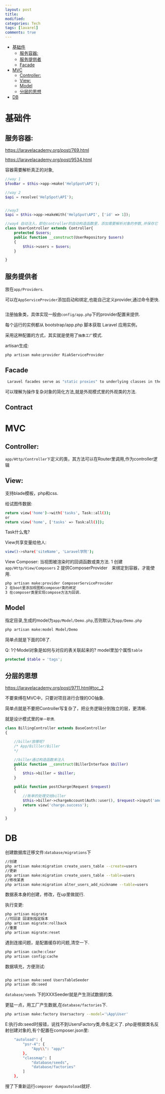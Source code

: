 ```yaml
---
layout: post
title:
modified:
categories: Tech
tags: [lavarel]
comments: true
---
```

<!-- TOC -->

- [基础件](#基础件)
    - [服务容器:](#服务容器)
    - [服务提供者](#服务提供者)
    - [Facade](#facade)
- [MVC](#mvc)
    - [Controller:](#controller)
    - [View:](#view)
    - [Model](#model)
    - [分层的思想](#分层的思想)
- [DB](#db)

<!-- /TOC -->

# 基础件

## 服务容器:

<https://laravelacademy.org/post/769.html>

<https://laravelacademy.org/post/9534.html>


容器需要解析真正的对象,
```php
//way 1
$fooBar = $this->app->make('HelpSpot\API');

//way 2
$api = resolve('HelpSpot\API');


//way3
$api = $this->app->makeWith('HelpSpot\API', ['id' => 1]);

//way4 自动注入，即在controller的自动构造函数里，添加需要解析对象的参数,并保存它
class UserController extends Controller{
    protected $users;
    public function __construct(UserRepository $users)
    {
        $this->users = $users;
    }

}
```


## 服务提供者

放在`app/Providers`.

可以在`AppServiceProvider`添加启动和绑定,也能自己定义provider,通过命令更快.
```
```

注册抽象类，具体实现一般由`config/app.php`下的provider配置来提供.

每个运行的实例都从 bootstrap/app.php 脚本获取 Laravel 应用实例，

采用这种配置的方式，其实就是使用了`抽象工厂`模式.

artisan生成:
```sh
php artisan make:provider RiakServiceProvider
```

## Facade
```sh
 Laravel facades serve as "static proxies" to underlying classes in the service container, providing the benefit of a terse, expressive syntax while maintaining more testability and flexibility than traditional static methods.
```

可以理解为操作复杂对象的简化方法,就是外观模式里的外观类的方法.

## Contract




# MVC

## Controller:
`app/Http/Controller下`定义的类，其方法可以在Router里调用,作为controller逻辑

## View:
支持blade模板，php和css.

给试图传数据:
```sh
return view('home')->with('tasks', Task::all());
or 
return view('home', ['tasks' => Task:all()]);
```
Task什么鬼?

View共享变量给他人:
```sh
view()->share('siteName', 'Laravel学院');
```

View Composer:
当视图被渲染时的回调函数或类方法.
1 创建`app/Http/View/Composers`
2 提供ComposerProvider　来绑定到容器，才能使用.
```sh
php artisan make:provider ComposerServiceProvider
2 在boot里添加视图和composer类的绑定
3 在composer类里实现compose方法为回调.
```

## Model

指定目录,生成的model为`app/Model/Demo.php`,否则默认为`app/Demo.php`
```sh
php artisan make:model Model/Demo
```

简单点就是下面的DB了.

Q: 1个Model对象是如何与对应的表关联起来的?
model里加个属性`table`
```php
protected $table = 'tags';
```


## 分层的思想

<https://laravelacademy.org/post/9711.html#toc_2>

不要束缚在MVC中，只要对项目进行合理的OO抽象.

简单点就是不要把Controller写复杂了，把业务逻辑分到独立的层，更清晰.

就是设计模式里的`单一职责`.
```php
class BillingController extends BaseController
{

    //biller放哪呢?
    /* App/Billler/Biller
    */

    //biller通过构造函数来注入
    public function __construct(BillerInterface $biller)
    {
        $this->biller = $biller;
    }

    public function postCharge(Request $request)
    {
        //账单的处理交给biller
        $this->biller->chargeAccount(Auth::user(), $request->input('amount'));
        return view('charge.success');
    }

}
```

# DB

创建数据库迁移文件:`database/migrations`下

```sh
//创建
php artisan make:migration create_users_table --create=users
//更新
php artisan make:migration create_users_table --table=users
//修改某表
php artisan make:migration alter_users_add_nickname --table=users
```

数据表本身的创建，修改，在up里做就行.

执行变更:
```sh
php artisan migrate 
//可回滚 回滚到指定版本
php artisan migrate:rollback
//重置
php artisan migrate:reset
```

遇到连接问题，是配置缓存的问题,清空一下.
```sh
php artisan cache:clear
php artisan config:cache
```

数据填充，方便测试:
```sh

php artisan make:seed UsersTableSeeder
php artisan db:seed
```
`database/seeds` 下的XXXSeeder就是产生测试数据的类.


更猛一点，用工厂产生数据,在`database/factories`下.
```sh
php artisan make:factory Usersactory --model='\App\User'
```

E:执行db:seed时报错，说找不到UsersFactory类,命名定义了.
php是根据类名反射创建对象的,有个配置在composer.json里:
```sh
    "autoload": {
        "psr-4": {
            "App\\": "app/"
        },
        "classmap": [
            "database/seeds",
            "database/factories"
        ]
    },
```

搜了下重新运行`composer dumpautoload`就好.








